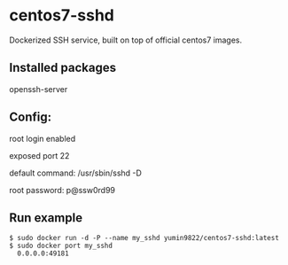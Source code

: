 # centos7-sshd
Dockerized SSH service, built on top of official centos7 images.

## Installed packages

openssh-server

## Config:

root login enabled

exposed port 22

default command: /usr/sbin/sshd -D

root password: p@ssw0rd99

## Run example
```
$ sudo docker run -d -P --name my_sshd yumin9822/centos7-sshd:latest
$ sudo docker port my_sshd
  0.0.0.0:49181
```
